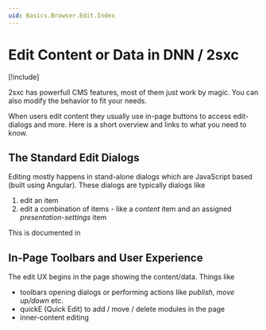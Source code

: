 ```yaml
---
uid: Basics.Browser.Edit.Index
---
```

# Edit Content or Data in DNN / 2sxc

[!include[](../../stack/_shared-float-summary.md)]
<style>
  .context-box-summary .browser-edit,
  .context-box-summary .browser-edit-ui { visibility: visible; }
</style>

2sxc has powerfull CMS features, most of them just work by magic. 
You can also modify the behavior to fit your needs.

When users edit content they usually use in-page buttons to access edit-dialogs and more. Here is a short overview and links to what you need to know.

## The Standard Edit Dialogs

Editing mostly happens in stand-alone dialogs which are JavaScript based (built using Angular). These dialogs are typically dialogs like

1. edit an item
1. edit a combination of items - like a _content_ item and an assigned _presentation-settings_ item

This is documented in [](xref:Basics.Browser.EditForm.Index)

## In-Page Toolbars and User Experience

The edit UX begins in the page showing the content/data. Things like

* toolbars opening dialogs or performing actions like _publish_, _move up/down_ etc. 
* quickE (Quick Edit) to add / move / delete modules in the page
* inner-content editing


